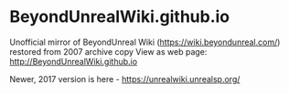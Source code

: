 # BeyondUnrealWiki.github.io
Unofficial mirror of BeyondUnreal Wiki (https://wiki.beyondunreal.com/) restored from 2007 archive copy
View as web page: http://BeyondUnrealWiki.github.io
  
Newer, 2017 version is here - https://unrealwiki.unrealsp.org/
  


